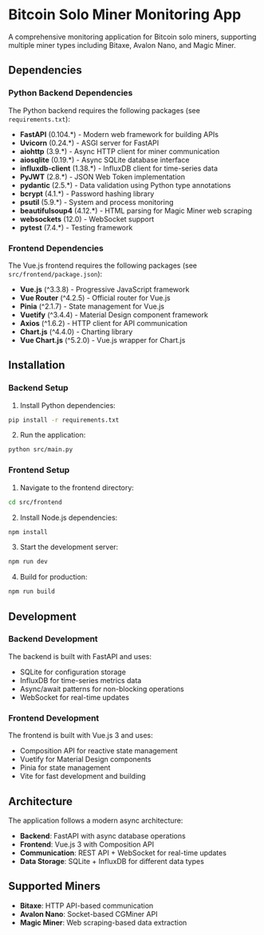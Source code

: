 # Bitcoin Solo Miner Monitoring App

A comprehensive monitoring application for Bitcoin solo miners, supporting multiple miner types including Bitaxe, Avalon Nano, and Magic Miner.

## Dependencies

### Python Backend Dependencies

The Python backend requires the following packages (see `requirements.txt`):

- **FastAPI** (0.104.*) - Modern web framework for building APIs
- **Uvicorn** (0.24.*) - ASGI server for FastAPI
- **aiohttp** (3.9.*) - Async HTTP client for miner communication
- **aiosqlite** (0.19.*) - Async SQLite database interface
- **influxdb-client** (1.38.*) - InfluxDB client for time-series data
- **PyJWT** (2.8.*) - JSON Web Token implementation
- **pydantic** (2.5.*) - Data validation using Python type annotations
- **bcrypt** (4.1.*) - Password hashing library
- **psutil** (5.9.*) - System and process monitoring
- **beautifulsoup4** (4.12.*) - HTML parsing for Magic Miner web scraping
- **websockets** (12.0) - WebSocket support
- **pytest** (7.4.*) - Testing framework

### Frontend Dependencies

The Vue.js frontend requires the following packages (see `src/frontend/package.json`):

- **Vue.js** (^3.3.8) - Progressive JavaScript framework
- **Vue Router** (^4.2.5) - Official router for Vue.js
- **Pinia** (^2.1.7) - State management for Vue.js
- **Vuetify** (^3.4.4) - Material Design component framework
- **Axios** (^1.6.2) - HTTP client for API communication
- **Chart.js** (^4.4.0) - Charting library
- **Vue Chart.js** (^5.2.0) - Vue.js wrapper for Chart.js

## Installation

### Backend Setup

1. Install Python dependencies:
```bash
pip install -r requirements.txt
```

2. Run the application:
```bash
python src/main.py
```

### Frontend Setup

1. Navigate to the frontend directory:
```bash
cd src/frontend
```

2. Install Node.js dependencies:
```bash
npm install
```

3. Start the development server:
```bash
npm run dev
```

4. Build for production:
```bash
npm run build
```

## Development

### Backend Development

The backend is built with FastAPI and uses:
- SQLite for configuration storage
- InfluxDB for time-series metrics data
- Async/await patterns for non-blocking operations
- WebSocket for real-time updates

### Frontend Development

The frontend is built with Vue.js 3 and uses:
- Composition API for reactive state management
- Vuetify for Material Design components
- Pinia for state management
- Vite for fast development and building

## Architecture

The application follows a modern async architecture:
- **Backend**: FastAPI with async database operations
- **Frontend**: Vue.js 3 with Composition API
- **Communication**: REST API + WebSocket for real-time updates
- **Data Storage**: SQLite + InfluxDB for different data types

## Supported Miners

- **Bitaxe**: HTTP API-based communication
- **Avalon Nano**: Socket-based CGMiner API
- **Magic Miner**: Web scraping-based data extraction